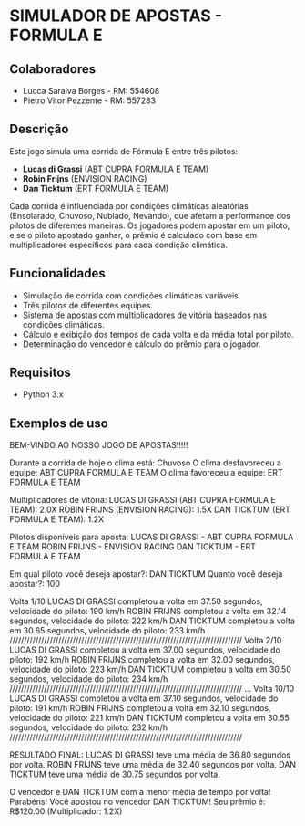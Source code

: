 <h1> SIMULADOR DE APOSTAS - FORMULA E </h1>

## Colaboradores
- Lucca Saraiva Borges - RM: 554608
- Pietro Vitor Pezzente - RM: 557283

## Descrição

Este jogo simula uma corrida de Fórmula E entre três pilotos:
- **Lucas di Grassi** (ABT CUPRA FORMULA E TEAM)
- **Robin Frijns** (ENVISION RACING)
- **Dan Ticktum** (ERT FORMULA E TEAM)

Cada corrida é influenciada por condições climáticas aleatórias (Ensolarado, Chuvoso, Nublado, Nevando), que afetam a performance dos pilotos de diferentes maneiras. Os jogadores podem apostar em um piloto, e se o piloto apostado ganhar, o prêmio é calculado com base em multiplicadores específicos para cada condição climática.

## Funcionalidades

- Simulação de corrida com condições climáticas variáveis.
- Três pilotos de diferentes equipes.
- Sistema de apostas com multiplicadores de vitória baseados nas condições climáticas.
- Cálculo e exibição dos tempos de cada volta e da média total por piloto.
- Determinação do vencedor e cálculo do prêmio para o jogador.

## Requisitos

- Python 3.x

## Exemplos de uso

BEM-VINDO AO NOSSO JOGO DE APOSTAS!!!!!

Durante a corrida de hoje o clima está: Chuvoso
O clima desfavoreceu a equipe: ABT CUPRA FORMULA E TEAM
O clima favoreceu a equipe: ERT FORMULA E TEAM

Multiplicadores de vitória:
LUCAS DI GRASSI (ABT CUPRA FORMULA E TEAM): 2.0X
ROBIN FRIJNS (ENVISION RACING): 1.5X
DAN TICKTUM (ERT FORMULA E TEAM): 1.2X

Pilotos disponíveis para aposta:
LUCAS DI GRASSI - ABT CUPRA FORMULA E TEAM
ROBIN FRIJNS - ENVISION RACING
DAN TICKTUM - ERT FORMULA E TEAM

Em qual piloto você deseja apostar?: DAN TICKTUM
Quanto você deseja apostar?: 100

Volta 1/10
LUCAS DI GRASSI completou a volta em 37.50 segundos, velocidade do piloto: 190 km/h
ROBIN FRIJNS completou a volta em 32.14 segundos, velocidade do piloto: 222 km/h
DAN TICKTUM completou a volta em 30.65 segundos, velocidade do piloto: 233 km/h
/////////////////////////////////////////////////////////////////////////////////
Volta 2/10
LUCAS DI GRASSI completou a volta em 37.00 segundos, velocidade do piloto: 192 km/h
ROBIN FRIJNS completou a volta em 32.00 segundos, velocidade do piloto: 223 km/h
DAN TICKTUM completou a volta em 30.50 segundos, velocidade do piloto: 234 km/h
/////////////////////////////////////////////////////////////////////////////////
...
Volta 10/10
LUCAS DI GRASSI completou a volta em 37.10 segundos, velocidade do piloto: 191 km/h
ROBIN FRIJNS completou a volta em 32.10 segundos, velocidade do piloto: 221 km/h
DAN TICKTUM completou a volta em 30.55 segundos, velocidade do piloto: 232 km/h
/////////////////////////////////////////////////////////////////////////////////

RESULTADO FINAL:
LUCAS DI GRASSI teve uma média de 36.80 segundos por volta.
ROBIN FRIJNS teve uma média de 32.40 segundos por volta.
DAN TICKTUM teve uma média de 30.75 segundos por volta.

O vencedor é DAN TICKTUM com a menor média de tempo por volta!
Parabéns! Você apostou no vencedor DAN TICKTUM!
Seu prêmio é: R$120.00 (Multiplicador: 1.2X)
